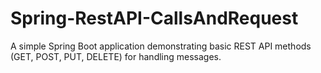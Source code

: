 # Spring-RestAPI-CallsAndRequest
A simple Spring Boot application demonstrating basic REST API methods (GET, POST, PUT, DELETE) for handling messages.
